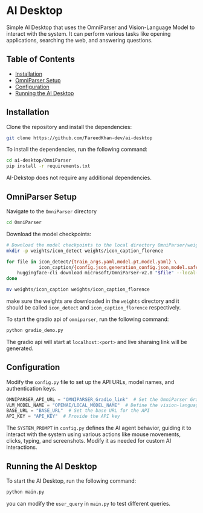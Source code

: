 <!-- omit in toc -->
# AI Desktop
Simple AI Desktop that uses the OmniParser and Vision-Language Model to interact with the system. It can perform various tasks like opening applications, searching the web, and answering questions.

<!-- omit in toc -->
## Table of Contents
- [Installation](#installation)
- [OmniParser Setup](#omniparser-setup)
- [Configuration](#configuration)
- [Running the AI Desktop](#running-the-ai-desktop)

## Installation

Clone the repository and install the dependencies:

```bash
git clone https://github.com/FareedKhan-dev/ai-desktop
```

To install the dependencies, run the following command:

```bash
cd ai-desktop/OmniParser
pip install -r requirements.txt
```

AI-Dekstop does not require any additional dependencies.

## OmniParser Setup

Navigate to the `OmniParser` directory

```bash
cd OmniParser
```

Download the model checkpoints:

```bash
# Download the model checkpoints to the local directory OmniParser/weights/
mkdir -p weights/icon_detect weights/icon_caption_florence

for file in icon_detect/{train_args.yaml,model.pt,model.yaml} \
            icon_caption/{config.json,generation_config.json,model.safetensors}; do
    huggingface-cli download microsoft/OmniParser-v2.0 "$file" --local-dir weights
done

mv weights/icon_caption weights/icon_caption_florence
```

make sure the weights are downloaded in the `weights` directory and it should be called `icon_detect` and `icon_caption_florence` respectively.

To start the gradio api of `omniparser`, run the following command:

```bash
python gradio_demo.py
```

The gradio api will start at `localhost:<port>` and live sharaing link will be generated.

## Configuration

Modify the `config.py` file to set up the API URLs, model names, and authentication keys.  

```python
OMNIPARSER_API_URL = "OMNIPARSER_Gradio_link"  # Set the OmniParser Gradio API link  (Follow the Usage section to get the link)
VLM_MODEL_NAME = "OPENAI/LOCAL_MODEL_NAME"  # Define the vision-language model  
BASE_URL = "BASE_URL"  # Set the base URL for the API  
API_KEY = "API_KEY"  # Provide the API key  
```

The `SYSTEM_PROMPT` in `config.py` defines the AI agent behavior, guiding it to interact with the system using various actions like mouse movements, clicks, typing, and screenshots. Modify it as needed for custom AI interactions.

## Running the AI Desktop

To start the AI Desktop, run the following command:

```bash
python main.py
```

you can modify the `user_query` in `main.py` to test different queries.

